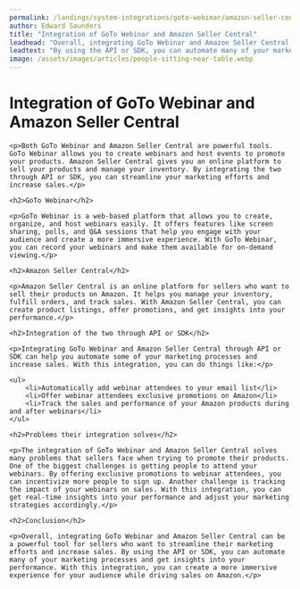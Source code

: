 ```yaml
---
permalink: /landings/system-integrations/goto-webinar/amazon-seller-central
author: Edward Saunders
title: "Integration of GoTo Webinar and Amazon Seller Central"
leadhead: "Overall, integrating GoTo Webinar and Amazon Seller Central can be a powerful tool for sellers who want to streamline their marketing efforts and increase sales"
leadtext: "By using the API or SDK, you can automate many of your marketing processes and get insights into your performance. With this integration, you can create a more immersive experience for your audience while driving sales on Amazon."
image: /assets/images/articles/people-sitting-near-table.webp
---
```

<div class="arttext">	<h1>Integration of GoTo Webinar and Amazon Seller Central</h1>
	
	<p>Both GoTo Webinar and Amazon Seller Central are powerful tools. GoTo Webinar allows you to create webinars and host events to promote your products. Amazon Seller Central gives you an online platform to sell your products and manage your inventory. By integrating the two through API or SDK, you can streamline your marketing efforts and increase sales.</p>

	<h2>GoTo Webinar</h2>
	
	<p>GoTo Webinar is a web-based platform that allows you to create, organize, and host webinars easily. It offers features like screen sharing, polls, and Q&A sessions that help you engage with your audience and create a more immersive experience. With GoTo Webinar, you can record your webinars and make them available for on-demand viewing.</p>

	<h2>Amazon Seller Central</h2>
	
	<p>Amazon Seller Central is an online platform for sellers who want to sell their products on Amazon. It helps you manage your inventory, fulfill orders, and track sales. With Amazon Seller Central, you can create product listings, offer promotions, and get insights into your performance.</p>

	<h2>Integration of the two through API or SDK</h2>

	<p>Integrating GoTo Webinar and Amazon Seller Central through API or SDK can help you automate some of your marketing processes and increase sales. With this integration, you can do things like:</p>

	<ul>
		<li>Automatically add webinar attendees to your email list</li>
		<li>Offer webinar attendees exclusive promotions on Amazon</li>
		<li>Track the sales and performance of your Amazon products during and after webinars</li>
	</ul>

	<h2>Problems their integration solves</h2>

	<p>The integration of GoTo Webinar and Amazon Seller Central solves many problems that sellers face when trying to promote their products. One of the biggest challenges is getting people to attend your webinars. By offering exclusive promotions to webinar attendees, you can incentivize more people to sign up. Another challenge is tracking the impact of your webinars on sales. With this integration, you can get real-time insights into your performance and adjust your marketing strategies accordingly.</p>

	<h2>Conclusion</h2>

	<p>Overall, integrating GoTo Webinar and Amazon Seller Central can be a powerful tool for sellers who want to streamline their marketing efforts and increase sales. By using the API or SDK, you can automate many of your marketing processes and get insights into your performance. With this integration, you can create a more immersive experience for your audience while driving sales on Amazon.</p>

</div>